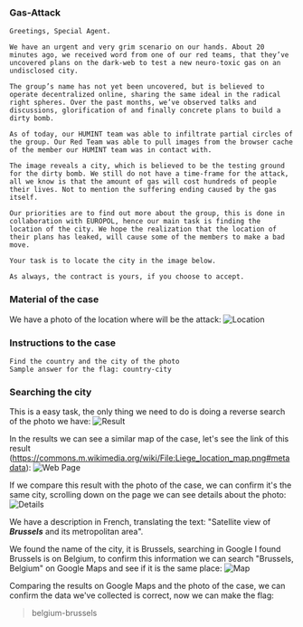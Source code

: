 ### Gas-Attack

```
Greetings, Special Agent.

We have an urgent and very grim scenario on our hands. About 20 minutes ago, we received word from one of our red teams, that they’ve uncovered plans on the dark-web to test a new neuro-toxic gas on an undisclosed city.

The group’s name has not yet been uncovered, but is believed to operate decentralized online, sharing the same ideal in the radical right spheres. Over the past months, we’ve observed talks and discussions, glorification of and finally concrete plans to build a dirty bomb.

As of today, our HUMINT team was able to infiltrate partial circles of the group. Our Red Team was able to pull images from the browser cache of the member our HUMINT team was in contact with.

The image reveals a city, which is believed to be the testing ground for the dirty bomb. We still do not have a time-frame for the attack, all we know is that the amount of gas will cost hundreds of people their lives. Not to mention the suffering ending caused by the gas itself.

Our priorities are to find out more about the group, this is done in collaboration with EUROPOL, hence our main task is finding the location of the city. We hope the realization that the location of their plans has leaked, will cause some of the members to make a bad move.

Your task is to locate the city in the image below.

As always, the contract is yours, if you choose to accept.
```

### Material of the case

We have a photo of the location where will be the attack:
![Location](https://github.com/user-attachments/assets/4138d2f1-8add-49ef-a707-5d8367a69525)


### Instructions to the case

```
Find the country and the city of the photo
Sample answer for the flag: country-city
```

### Searching the city

This is a easy task, the only thing we need to do is doing a reverse search of the photo we have:
![Result](https://github.com/user-attachments/assets/f9fa97b9-975a-4c2e-b012-c23e8b21b171)


In the results we can see a similar map of the case, let's see the link of this result (https://commons.m.wikimedia.org/wiki/File:Liege_location_map.png#metadata):
![Web Page](https://github.com/user-attachments/assets/0bacc020-dbfb-4a7c-9d14-7da1e6857ade)

If we compare this result with the photo of the case, we can confirm it's the same city, scrolling down on the page we can see details about the photo:
![Details](https://github.com/user-attachments/assets/dfe27a9e-d0d8-4f85-9331-7eb2f08dbc00)

We have a description in French, translating the text: "Satellite view of **_Brussels_** and its metropolitan area".

We found the name of the city, it is Brussels, searching in Google I found Brussels is on Belgium, to confirm this information we can search "Brussels, Belgium" on Google Maps and see if it is the same place:
![Map](https://github.com/user-attachments/assets/c7f69c93-927a-4440-918a-46767331cf97)

Comparing the results on Google Maps and the photo of the case, we can confirm the data we've collected is correct, now we can make the flag:

> belgium-brussels
